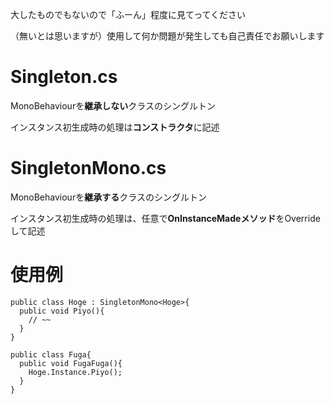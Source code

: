 大したものでもないので「ふーん」程度に見てってください

（無いとは思いますが）使用して何か問題が発生しても自己責任でお願いします

# Singleton.cs
MonoBehaviourを**継承しない**クラスのシングルトン

インスタンス初生成時の処理は**コンストラクタ**に記述

# SingletonMono.cs
MonoBehaviourを**継承する**クラスのシングルトン

インスタンス初生成時の処理は、任意で**OnInstanceMadeメソッド**をOverrideして記述

# 使用例

```
public class Hoge : SingletonMono<Hoge>{
  public void Piyo(){
    // ~~
  }
}

public class Fuga{
  public void FugaFuga(){
    Hoge.Instance.Piyo();
  }
}
```
